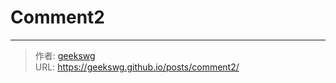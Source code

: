 # Comment2


<!--more-->



---

> 作者: [geekswg](https://github.com/geekswg)  
> URL: https://geekswg.github.io/posts/comment2/  

